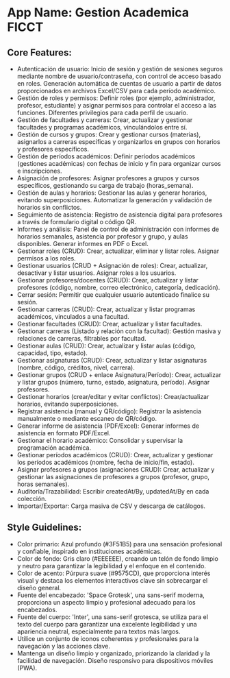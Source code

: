 # **App Name**: Gestion Academica FICCT

## Core Features:

- Autenticación de usuario: Inicio de sesión y gestión de sesiones seguros mediante nombre de usuario/contraseña, con control de acceso basado en roles. Generación automática de cuentas de usuario a partir de datos proporcionados en archivos Excel/CSV para cada período académico.
- Gestión de roles y permisos: Definir roles (por ejemplo, administrador, profesor, estudiante) y asignar permisos para controlar el acceso a las funciones. Diferentes privilegios para cada perfil de usuario.
- Gestión de facultades y carreras: Crear, actualizar y gestionar facultades y programas académicos, vinculándolos entre sí.
- Gestión de cursos y grupos: Crear y gestionar cursos (materias), asignarlos a carreras específicas y organizarlos en grupos con horarios y profesores específicos.
- Gestión de períodos académicos: Definir períodos académicos (gestiones académicas) con fechas de inicio y fin para organizar cursos e inscripciones.
- Asignación de profesores: Asignar profesores a grupos y cursos específicos, gestionando su carga de trabajo (horas_semana).
- Gestión de aulas y horarios: Gestionar las aulas y generar horarios, evitando superposiciones. Automatizar la generación y validación de horarios sin conflictos.
- Seguimiento de asistencia: Registro de asistencia digital para profesores a través de formulario digital o código QR.
- Informes y análisis: Panel de control de administración con informes de horarios semanales, asistencia por profesor y grupo, y aulas disponibles. Generar informes en PDF o Excel.
- Gestionar roles (CRUD): Crear, actualizar, eliminar y listar roles. Asignar permisos a los roles.
- Gestionar usuarios (CRUD + Asignación de roles): Crear, actualizar, desactivar y listar usuarios. Asignar roles a los usuarios.
- Gestionar profesores/docentes (CRUD): Crear, actualizar y listar profesores (código, nombre, correo electrónico, categoría, dedicación).
- Cerrar sesión: Permitir que cualquier usuario autenticado finalice su sesión.
- Gestionar carreras (CRUD): Crear, actualizar y listar programas académicos, vinculados a una facultad.
- Gestionar facultades (CRUD): Crear, actualizar y listar facultades.
- Gestionar carreras (Listado y relación con la facultad): Gestión masiva y relaciones de carreras, filtrables por facultad.
- Gestionar aulas (CRUD): Crear, actualizar y listar aulas (código, capacidad, tipo, estado).
- Gestionar asignaturas (CRUD): Crear, actualizar y listar asignaturas (nombre, código, créditos, nivel, carrera).
- Gestionar grupos (CRUD + enlace Asignatura/Período): Crear, actualizar y listar grupos (número, turno, estado, asignatura, período). Asignar profesores.
- Gestionar horarios (crear/editar y evitar conflictos): Crear/actualizar horarios, evitando superposiciones.
- Registrar asistencia (manual y QR/código): Registrar la asistencia manualmente o mediante escaneo de QR/código.
- Generar informe de asistencia (PDF/Excel): Generar informes de asistencia en formato PDF/Excel.
- Gestionar el horario académico: Consolidar y supervisar la programación académica.
- Gestionar períodos académicos (CRUD): Crear, actualizar y gestionar los períodos académicos (nombre, fecha de inicio/fin, estado).
- Asignar profesores a grupos (asignaciones CRUD): Crear, actualizar y gestionar las asignaciones de profesores a grupos (profesor, grupo, horas semanales).
- Auditoría/Trazabilidad: Escribir createdAt/By, updatedAt/By en cada colección.
- Importar/Exportar: Carga masiva de CSV y descarga de catálogos.

## Style Guidelines:

- Color primario: Azul profundo (#3F51B5) para una sensación profesional y confiable, inspirado en instituciones académicas.
- Color de fondo: Gris claro (#EEEEEE), creando un telón de fondo limpio y neutro para garantizar la legibilidad y el enfoque en el contenido.
- Color de acento: Púrpura suave (#9575CD), que proporciona interés visual y destaca los elementos interactivos clave sin sobrecargar el diseño general.
- Fuente del encabezado: 'Space Grotesk', una sans-serif moderna, proporciona un aspecto limpio y profesional adecuado para los encabezados.
- Fuente del cuerpo: 'Inter', una sans-serif grotesca, se utiliza para el texto del cuerpo para garantizar una excelente legibilidad y una apariencia neutral, especialmente para textos más largos.
- Utilice un conjunto de iconos coherentes y profesionales para la navegación y las acciones clave.
- Mantenga un diseño limpio y organizado, priorizando la claridad y la facilidad de navegación. Diseño responsivo para dispositivos móviles (PWA).